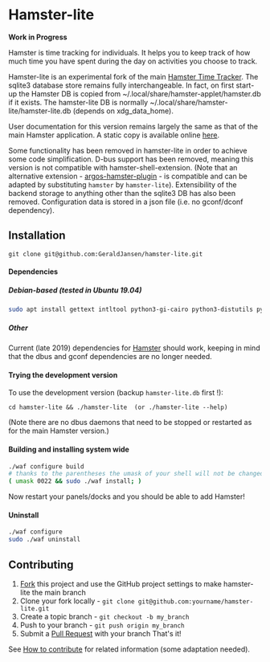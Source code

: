 # Hamster-lite

**Work in Progress**

Hamster is time tracking for individuals. It helps you to keep track of how
much time you have spent during the day on activities you choose to track.

Hamster-lite is an experimental fork of the main
[Hamster Time Tracker](https://github.com/projecthamster/hamster/wiki).
The sqlite3 database store remains fully interchangeable.
In fact, on first start-up the Hamster DB is copied from
~/.local/share/hamster-applet/hamster.db if it exists. The hamster-lite DB is
normally ~/.local/share/hamster-lite/hamster-lite.db (depends on
xdg\_data_home).

User documentation for this version remains largely the same as that of
the main Hamster application. A static copy is available online
[here](https://geraldjansen.github.io/hamster-doc/).

Some functionality has been removed in hamster-lite in
order to achieve some code simplification. D-bus support has been removed,
meaning this version is not compatible with hamster-shell-extension. (Note
that an alternative extension -
[argos-hamster-plugin](https://github.com/matclab/argos-hamster-plugin) -
is compatible and can be adapted by substituting `hamster` by `hamster-lite`).
Extensibility of the backend storage to anything other than the sqlite3 DB
has also been removed. Configuration data is stored in a json file 
(i.e. no gconf/dconf dependency).


## Installation

```
git clone git@github.com:GeraldJansen/hamster-lite.git
```

#### Dependencies


##### Debian-based (tested in Ubuntu 19.04)

```bash
sudo apt install gettext intltool python3-gi-cairo python3-distutils python3-xdg
```

##### Other

Current (late 2019) dependencies for
[Hamster](https://github.com/projecthamster/hamster/blob/master/README.md)
should work, keeping in mind that the dbus and gconf dependencies are no longer 
needed.

#### Trying the development version

To use the development version (backup `hamster-lite.db` first !):

```
cd hamster-lite && ./hamster-lite  (or ./hamster-lite --help)
```

(Note there are no dbus daemons that need to be stopped or restarted as for the
main Hamster version.)


#### Building and installing system wide

```bash
./waf configure build
# thanks to the parentheses the umask of your shell will not be changed
( umask 0022 && sudo ./waf install; )
```

Now restart your panels/docks and you should be able to add Hamster!


#### Uninstall

```bash
./waf configure
sudo ./waf uninstall
```


## Contributing

1. [Fork](https://github.com/GeraldJansen/hamster-lite/fork) this project
   and use the GitHub project settings to make hamster-lite the main branch
2. Clone your fork locally -
   `git clone git@github.com:yourname/hamster-lite.git`
3. Create a topic branch - `git checkout -b my_branch`
4. Push to your branch - `git push origin my_branch`
5. Submit a [Pull Request](https://github.com/GeraldJansen/hamster-lite/pulls) with your branch
That's it!

See [How to contribute](https://github.com/projecthamster/hamster/wiki/How-to-contribute)
for related information (some adaptation needed).
